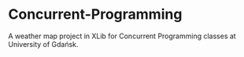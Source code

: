 # Concurrent-Programming
A weather map project in XLib for Concurrent Programming classes at University of Gdańsk.
